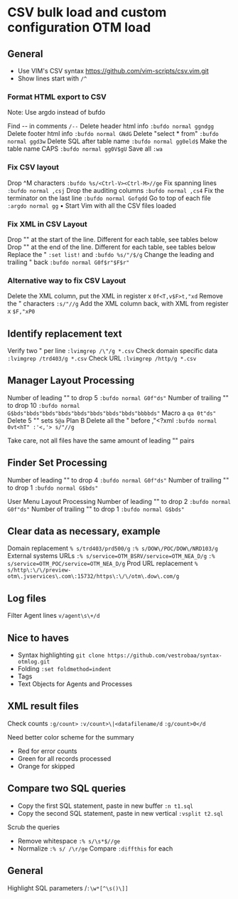 # CSV bulk load and custom configuration OTM load

## General

- Use VIM's CSV syntax https://github.com/vim-scripts/csv.vim.git
- Show lines start with `/^` 

### Format HTML export to CSV

Note: Use argdo instead of bufdo

Find -- in comments `/--` 
Delete header html info `:bufdo normal ggndgg` 
Delete footer html info `:bufdo normal GNdG` 
Delete "select * from" `:bufdo normal ggd3w` 
Delete SQL after table name `:bufdo normal gg0eld$` 
Make the table name CAPS `:bufdo normal gg0V$gU` 
Save all `:wa` 

### Fix CSV layout

Drop ^M characters `:bufdo %s/<Ctrl-V><Ctrl-M>//ge` 
Fix spanning lines `:bufdo normal ,csj` 
Drop the auditing columns `:bufdo normal ,cs4` 
Fix the terminator on the last line `:bufdo normal Gofqdd` 
Go to top of each file `:argdo normal gg` 
• Start Vim with all the CSV files loaded

### Fix XML in CSV Layout

Drop "" at the start of the line. Different for each table, see tables below
Drop "" at the end of the line. Different for each table, see tables below
Replace the " `:set list!` and `:bufdo %s/"/$/g` 
Change the leading and trailing " back `:bufdo normal G0f$r"$F$r"` 

### Alternative way to fix CSV Layout

Delete the XML column, put the XML in register x `0f<T,v$F>t,"xd` 
Remove the " characters `:s/"//g` 
Add the XML column back, with XML from register x `$F,"xP0` 

## Identify replacement text

Verify two " per line `:lvimgrep /\"/g *.csv` 
Check domain specific data `:lvimgrep /trd403/g *.csv` 
Check URL `:lvimgrep /http/g *.csv` 

## Manager Layout Processing

Number of leading "" to drop 5 `:bufdo normal G0f"ds"` 
Number of trailing "" to drop 10 `:bufdo normal G$bds"bbds"bbds"bbds"bbds"bbds"bbds"bbds"bbbbds"` 
Macro a `qa 0t"ds"` 
Delete 5 "" sets  `5@a` 
Plan B  Delete all the " before ,"<?xml
  `:bufdo normal 0vt<hT" :'<,'> s/"//g` 
  
Take care, not all files have the same amount of leading "" pairs

## Finder Set Processing

Number of leading "" to drop 4 `:bufdo normal G0f"ds"` 
Number of trailing "" to drop 1 `:bufdo normal G$bds"` 

User Menu Layout Processing
Number of leading "" to drop 2 `:bufdo normal G0f"ds"` 
Number of trailing "" to drop 1 `:bufdo normal G$bds"` 

## Clear data as necessary, example 

Domain replacement `% s/trd403/prd500/g` `:% s/DOW\/POC/DOW\/NRD103/g` 
External systems URLs 
    `:% s/service=OTM_BSRV/service=OTM_NEA_D/g` 
    `:% s/service=OTM_POC/service=OTM_NEA_D/g` 
Prod URL replacement `% s/http\:\/\/preview-otm\.jvservices\.com\:15732/https\:\/\/otm\.dow\.com/g` 

## Log files

Filter Agent lines `v/agent\s\+/d` 

## Nice to haves

- Syntax highlighting `git clone https://github.com/vestrobaa/syntax-otmlog.git` 
- Folding `:set foldmethod=indent` 
- Tags
- Text Objects for Agents and Processes
  
## XML result files

Check counts 
 `:g/count>` 
 `:v/count>\|<datafilename/d` 
 `:g/count>0</d` 

Need better color scheme for the summary
- Red for error counts
- Green for all records processed
- Orange for skipped

 ## Compare two SQL queries

- Copy the first SQL statement, paste in new buffer `:n t1.sql` 
- Copy the second SQL statement, paste in new vertical `:vsplit t2.sql` 

Scrub the queries 

- Remove whitespace `:% s/\s*$//ge` 
- Normalize `:% s/ /\r/ge` 
Compare `:diffthis` for each

## General

Highlight SQL parameters /`:\w*[^\s()\]]` 
